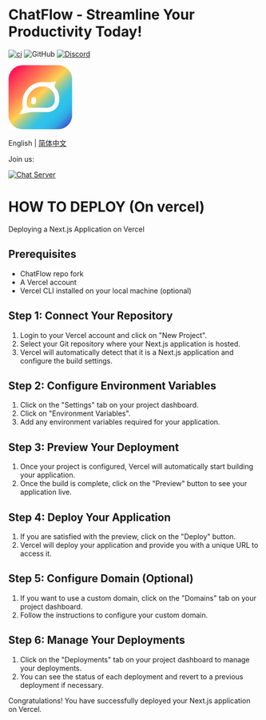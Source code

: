 # ChatFlow - Streamline Your Productivity Today!

[![ci](https://github.com/prompt-engineering/chat-flow/actions/workflows/ci.yaml/badge.svg)](https://github.com/prompt-engineering/chat-flow/actions/workflows/ci.yaml)
![GitHub](https://img.shields.io/github/license/prompt-engineering/chat-flow)
[![Discord](https://img.shields.io/discord/1082563233593966612)](https://discord.gg/FSWXq4DmEj)

<img src="src/assets/clickprompt-home.svg" width='128' height='128' alt='ClickPrompt Logo' />

English | [简体中文](./README.zh-CN.md)

Join us:

[![Chat Server](https://img.shields.io/badge/chat-discord-7289da.svg)](https://discord.gg/FSWXq4DmEj)

# HOW TO DEPLOY (On vercel)

Deploying a Next.js Application on Vercel

## Prerequisites

- ChatFlow repo fork
- A Vercel account
- Vercel CLI installed on your local machine (optional)

## Step 1: Connect Your Repository

1. Login to your Vercel account and click on "New Project".
2. Select your Git repository where your Next.js application is hosted.
3. Vercel will automatically detect that it is a Next.js application and configure the build settings.

## Step 2: Configure Environment Variables

1. Click on the "Settings" tab on your project dashboard.
2. Click on "Environment Variables".
3. Add any environment variables required for your application.

## Step 3: Preview Your Deployment

1. Once your project is configured, Vercel will automatically start building your application.
2. Once the build is complete, click on the "Preview" button to see your application live.

## Step 4: Deploy Your Application

1. If you are satisfied with the preview, click on the "Deploy" button.
2. Vercel will deploy your application and provide you with a unique URL to access it.

## Step 5: Configure Domain (Optional)

1. If you want to use a custom domain, click on the "Domains" tab on your project dashboard.
2. Follow the instructions to configure your custom domain.

## Step 6: Manage Your Deployments

1. Click on the "Deployments" tab on your project dashboard to manage your deployments.
2. You can see the status of each deployment and revert to a previous deployment if necessary.

Congratulations! You have successfully deployed your Next.js application on Vercel.
